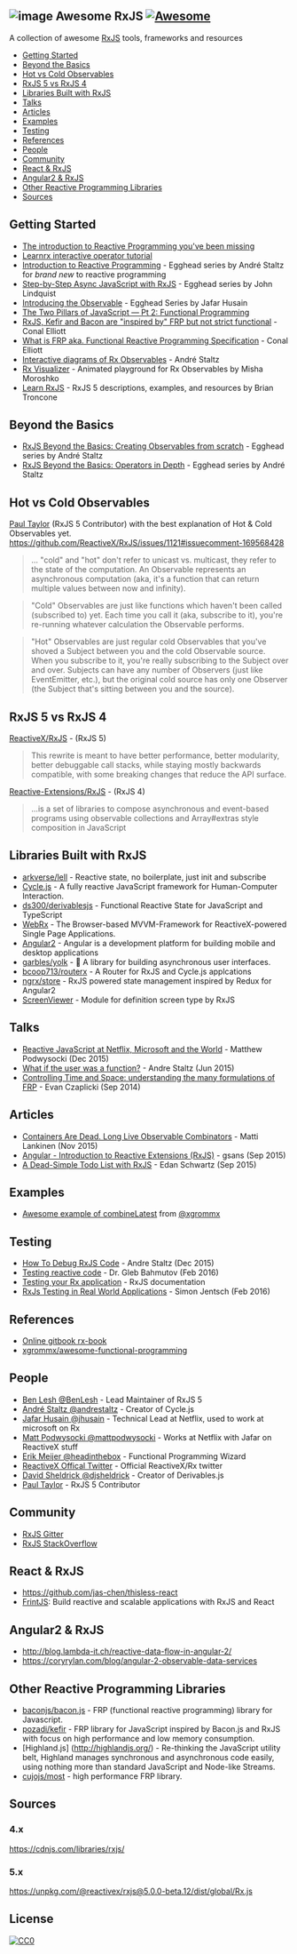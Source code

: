 ![image](https://cloud.githubusercontent.com/assets/1134912/12602549/f6db6850-c4f5-11e5-9eb8-dc28f08f68ec.png)
Awesome RxJS [![Awesome](https://cdn.rawgit.com/sindresorhus/awesome/d7305f38d29fed78fa85652e3a63e154dd8e8829/media/badge.svg)](https://github.com/sindresorhus/awesome)
------------

A collection of awesome [RxJS](https://github.com/Reactive-Extensions/RxJS) tools, frameworks and resources

 - [Getting Started](#getting-started)
 - [Beyond the Basics](#beyond-the-basics)
 - [Hot vs Cold Observables](#hot-vs-cold-observables)
 - [RxJS 5 vs RxJS 4](#rxjs-5-vs-rxjs-4)
 - [Libraries Built with RxJS](#libraries-built-with-rxjs)
 - [Talks](#talks)
 - [Articles](#articles)
 - [Examples](#examples)
 - [Testing](#testing)
 - [References](#references)
 - [People](#people)
 - [Community](#community)
 - [React & RxJS](#react--rxjs)
 - [Angular2 & RxJS](#angular2--rxjs)
 - [Other Reactive Programming Libraries](#other-reactive-programming-libraries)
 - [Sources](#sources)

## Getting Started
 - [The introduction to Reactive Programming you've been missing](https://gist.github.com/staltz/868e7e9bc2a7b8c1f754)
 - [Learnrx interactive operator tutorial](http://reactivex.io/learnrx/)
 - [Introduction to Reactive Programming](https://egghead.io/series/introduction-to-reactive-programming) - Egghead series by André Staltz for *brand new* to reactive programming
 - [Step-by-Step Async JavaScript with RxJS](https://egghead.io/series/step-by-step-async-javascript-with-rxjs) - Egghead series by John Lindquist
 - [Introducing the Observable](https://egghead.io/lessons/javascript-introducing-the-observable) - Egghead Series by Jafar Husain
 - [The Two Pillars of JavaScript — Pt 2: Functional Programming](https://medium.com/javascript-scene/the-two-pillars-of-javascript-pt-2-functional-programming-a63aa53a41a4#.cn22tmqmm)
 - [RxJS, Kefir and Bacon are "inspired by" FRP but not strict functional](https://twitter.com/conal/status/468875014461468677) - Conal Elliott
 - [What is FRP aka. Functional Reactive Programming Specification](http://stackoverflow.com/questions/5875929/specification-for-a-functional-reactive-programming-language/5878525#5878525) - Conal Elliott
 - [Interactive diagrams of Rx Observables](http://rxmarbles.com/) - André Staltz
 - [Rx Visualizer](https://rxviz.com) - Animated playground for Rx Observables by Misha Moroshko
 - [Learn RxJS](http://learnrxjs.io) - RxJS 5 descriptions, examples, and resources by Brian Troncone
 
## Beyond the Basics
- [RxJS Beyond the Basics: Creating Observables from scratch](https://egghead.io/series/rxjs-beyond-the-basics-creating-observables-from-scratch) - Egghead series by André Staltz
- [RxJS Beyond the Basics: Operators in Depth](https://egghead.io/series/rxjs-beyond-the-basics-operators-in-depth) - Egghead series by André Staltz

## Hot vs Cold Observables
[Paul Taylor](https://twitter.com/trxcllnt) (RxJS 5 Contributor) with the best explanation of Hot & Cold Observables yet.
https://github.com/ReactiveX/RxJS/issues/1121#issuecomment-169568428
> ...
"cold" and "hot" don't refer to unicast vs. multicast, they refer to the state of the computation. An Observable represents an asynchronous computation (aka, it's a function that can return multiple values between now and infinity).

>"Cold" Observables are just like functions which haven't been called (subscribed to) yet. Each time you call it (aka, subscribe to it), you're re-running whatever calculation the Observable performs.

>"Hot" Observables are just regular cold Observables that you've shoved a Subject between you and the cold Observable source. When you subscribe to it, you're really subscribing to the Subject over and over. Subjects can have any number of Observers (just like EventEmitter, etc.), but the original cold source has only one Observer (the Subject that's sitting between you and the source).

## RxJS 5 vs RxJS 4
[ReactiveX/RxJS](https://github.com/ReactiveX/RxJS) - (RxJS 5)

>This rewrite is meant to have better performance, better modularity, better debuggable call stacks, while staying mostly backwards compatible, with some breaking changes that reduce the API surface.

[Reactive-Extensions/RxJS](https://github.com/Reactive-Extensions/RxJS) - (RxJS 4)

> ...is a set of libraries to compose asynchronous and event-based programs using observable collections and Array#extras style composition in JavaScript

## Libraries Built with RxJS
 - [arkverse/lell](https://github.com/arkverse/lell) - Reactive state, no boilerplate, just init and subscribe
 - [Cycle.js](https://cycle.js.org) - A fully reactive JavaScript framework for Human-Computer Interaction.
 - [ds300/derivablesjs](https://github.com/ds300/derivablejs) - Functional Reactive State for JavaScript and TypeScript
 - [WebRx](https://webrx.org) - The Browser-based MVVM-Framework for ReactiveX-powered Single Page Applications.
 - [Angular2](https://angular.io/) - Angular is a development platform for building mobile and desktop applications
 - [garbles/yolk](https://github.com/garbles/yolk) - :egg: A library for building asynchronous user interfaces.
 - [bcoop713/routerx](https://github.com/bcoop713/routerx) - A Router for RxJS and Cycle.js applcations
 - [ngrx/store](https://github.com/ngrx/store) - RxJS powered state management inspired by Redux for Angular2
 - [ScreenViewer](https://github.com/RGRU/ScreenViewer) - Module for definition screen type by RxJS


## Talks
 - [Reactive JavaScript at Netflix, Microsoft and the World](https://www.youtube.com/watch?v=KOOT7BArVHQ) - Matthew Podwysocki (Dec 2015)
 - [What if the user was a function?](https://www.youtube.com/watch?v=1zj7M1LnJV4) - Andre Staltz (Jun 2015)
 - [Controlling Time and Space: understanding the many formulations of FRP](https://www.youtube.com/watch?v=Agu6jipKfYw) - Evan Czaplicki (Sep 2014)

## Articles
 - [Containers Are Dead. Long Live Observable Combinators](https://medium.com/@milankinen/containers-are-dead-long-live-observable-combinators-2cb0c1f06c96#.4e639jlf5) - Matti Lankinen (Nov 2015)
 - [Angular - Introduction to Reactive Extensions (RxJS)](https://medium.com/google-developer-experts/angular-introduction-to-reactive-extensions-rxjs-a86a7430a61f#.4xdsm88gq) - gsans (Sep 2015)
 - [A Dead-Simple Todo List with RxJS](http://blog.edanschwartz.com/2015/09/18/dead-simple-rxjs-todo-list/?utm_medium=email) - Edan Schwartz (Sep 2015)

## Examples 
 - [Awesome example of combineLatest](https://jsbin.com/padutujasu/edit?js,output) from [@xgrommx](https://twitter.com/xgrommx)
 
## Testing
- [How To Debug RxJS Code](http://staltz.com/how-to-debug-rxjs-code.html) - Andre Staltz (Dec 2015)
- [Testing reactive code](https://glebbahmutov.com/blog/testing-reactive-code/) - Dr. Gleb Bahmutov (Feb 2016)
- [Testing your Rx application](https://github.com/Reactive-Extensions/RxJS/blob/master/doc/gettingstarted/testing.md) - RxJS documentation
- [RxJs Testing in Real World Applications](https://blog.hyphe.me/rxjs-testing-in-real-world-applications/) - Simon Jentsch (Feb 2016)

## References
 - [Online gitbook rx-book](https://xgrommx.github.io/rx-book/index.html)
 - [xgrommx/awesome-functional-programming](https://github.com/xgrommx/awesome-functional-programming)


## People
 - [Ben Lesh @BenLesh](https://twitter.com/BenLesh) - Lead Maintainer of RxJS 5
 - [André Staltz @andrestaltz](https://twitter.com/andrestaltz) - Creator of Cycle.js
 - [Jafar Husain @jhusain](https://twitter.com/djsheldrick) - Technical Lead at Netflix, used to work at microsoft on Rx
 - [Matt Podwysocki @mattpodwysocki](https://twitter.com/mattpodwysocki) - Works at Netflix with Jafar on ReactiveX stuff
 - [Erik Meijer @headinthebox](https://twitter.com/headinthebox) - Functional Programming Wizard
 - [ReactiveX Offical Twitter](https://twitter.com/ReactiveX) - Official ReactiveX/Rx twitter
 - [David Sheldrick @djsheldrick](https://twitter.com/djsheldrick) - Creator of Derivables.js
 - [Paul Taylor](https://twitter.com/trxcllnt) - RxJS 5 Contributor

## Community
 - [RxJS Gitter](https://gitter.im/Reactive-Extensions/RxJS)
 - [RxJS StackOverflow](https://stackoverflow.com/questions/tagged/rxjs)

## React & RxJS
 - https://github.com/jas-chen/thisless-react
 - [FrintJS](https://frint.js.org): Build reactive and scalable applications with RxJS and React

## Angular2 & RxJS
 - http://blog.lambda-it.ch/reactive-data-flow-in-angular-2/
 - https://coryrylan.com/blog/angular-2-observable-data-services

## Other Reactive Programming Libraries
* [baconjs/bacon.js](https://github.com/baconjs/bacon.js) - FRP (functional reactive programming) library for Javascript.
* [pozadi/kefir](https://github.com/pozadi/kefir) - FRP library for JavaScript inspired by Bacon.js and RxJS with focus on high performance and low memory consumption.
* [Highland.js] (http://highlandjs.org/) - Re-thinking the JavaScript utility belt, Highland manages synchronous and asynchronous code easily, using nothing more than standard JavaScript and Node-like Streams.
* [cujojs/most](https://github.com/cujojs/most) - high performance FRP library.

## Sources

### 4.x
https://cdnjs.com/libraries/rxjs/

### 5.x
https://unpkg.com/@reactivex/rxjs@5.0.0-beta.12/dist/global/Rx.js

## License

[![CC0](https://i.creativecommons.org/p/zero/1.0/88x31.png)](https://creativecommons.org/publicdomain/zero/1.0/)
